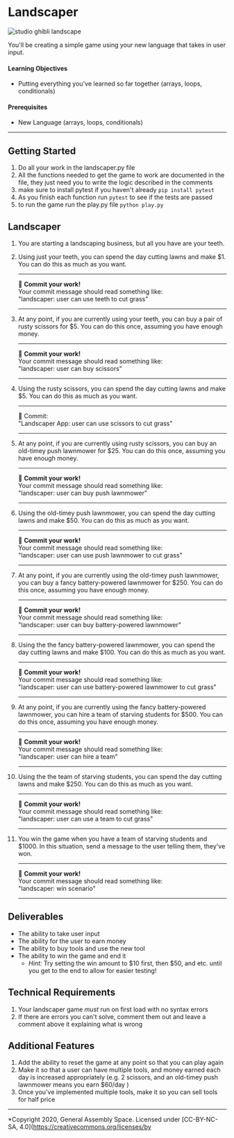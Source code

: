 # Landscaper

![studio ghibli landscape](https://peakmemory.files.wordpress.com/2014/06/cliufqx.jpg)

You'll be creating a simple game using your new language that takes in user input.

#### Learning Objectives

- Putting everything you've learned so far together (arrays, loops, conditionals)

#### Prerequisites

- New Language (arrays, loops, conditionals)

---

## Getting Started

1. Do all your work in the landscaper.py file
2. All the functions needed to get the game to work are documented in the file, they just need you to write the logic described in the comments
3. make sure to install pytest if you haven't already `pip install pytest`
4. As you finish each function run `pytest` to see if the tests are passed
5. to run the game run the play.py file `python play.py`

## Landscaper

1. You are starting a landscaping business, but all you have are your teeth.
1. Using just your teeth, you can spend the day cutting lawns and make $1.  You can do this as much as you want.

    <hr>
    &#x1F534; <b>Commit your work!</b> <br>
    Your commit message should read something like: <br>
    "landscaper: user can use teeth to cut grass"
    <hr>

1. At any point, if you are currently using your teeth, you can buy a pair of rusty scissors for $5.  You can do this once, assuming you have enough money.

    <hr>
    &#x1F534; <b>Commit your work!</b> <br>
    Your commit message should read something like: <br>
    "landscaper: user can buy scissors"
    <hr>

1. Using the rusty scissors, you can spend the day cutting lawns and make $5.  You can do this as much as you want.

    <hr>
    &#x1F534; Commit:  <br>
    "Landscaper App: user can use scissors to cut grass"
    <hr>

1. At any point, if you are currently using rusty scissors, you can buy an old-timey push lawnmower for $25.  You can do this once, assuming you have enough money.

    <hr>
    &#x1F534; <b>Commit your work!</b> <br>
    Your commit message should read something like: <br>
    "landscaper: user can buy push lawnmower"
    <hr>

1. Using the old-timey push lawnmower, you can spend the day cutting lawns and make $50.  You can do this as much as you want.

    <hr>
    &#x1F534; <b>Commit your work!</b> <br>
    Your commit message should read something like: <br>
    "landscaper: user can use push lawnmower to cut grass"
    <hr>

1. At any point, if you are currently using the old-timey push lawnmower, you can buy a fancy battery-powered lawnmower for $250.  You can do this once, assuming you have enough money.

    <hr>
    &#x1F534; <b>Commit your work!</b><br>
    Your commit message should read something like: <br>
    "landscaper: user can buy battery-powered lawnmower"
    <hr>

1. Using the the fancy battery-powered lawnmower, you can spend the day cutting lawns and make $100.  You can do this as much as you want.

    <hr>
    &#x1F534;  <b>Commit your work!</b> <br>
    Your commit message should read something like: <br>
    "landscaper: user can use battery-powered lawnmower to cut grass"
    <hr>

1. At any point, if you are currently using the fancy battery-powered lawnmower, you can hire a team of starving students for $500.  You can do this once, assuming you have enough money.

    <hr>
    &#x1F534;  <b>Commit your work!</b> <br>
    Your commit message should read something like: <br>
    "landscaper: user can hire a team"
    <hr>

1. Using the the team of starving students, you can spend the day cutting lawns and make $250.  You can do this as much as you want.

    <hr>
    &#x1F534;  <b>Commit your work!</b> <br>
    Your commit message should read something like: <br>
    "landscaper: user can use a team to cut grass"
    <hr>

1. You win the game when you have a team of starving students and $1000.  In this situation, send a message to the user telling them, they've won.

    <hr>
    &#x1F534;  <b>Commit your work!</b> <br>
    Your commit message should read something like: <br>
    "landscaper: win scenario"
    <hr>


## Deliverables

- The ability to take user input
- The ability for the user to earn money
- The ability to buy tools and use the new tool
- The ability to win the game and end it
    - _Hint:_ Try setting the win amount to $10 first, then $50, and etc. until you get to the end to allow for easier testing!

## Technical Requirements
1. Your landscaper game *must* run on first load with no syntax errors
1. If there are errors you can't solve, comment them out and leave a comment above it explaining what is wrong


## Additional Features
1. Add the ability to reset the game at any point so that you can play again
1. Make it so that a user can have multiple tools, and money earned each day is increased appropriately (e.g. 2 scissors, and an old-timey push lawnmower means you earn $60/day )
1. Once you've implemented multiple tools, make it so you can sell tools for half price

---

*Copyright 2020, General Assembly Space. Licensed under [CC-BY-NC-SA, 4.0](https://creativecommons.org/licenses/by



